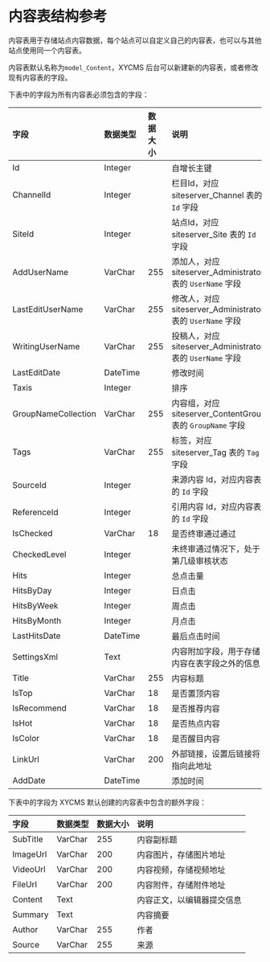 # 内容表结构参考

内容表用于存储站点内容数据，每个站点可以自定义自己的内容表，也可以与其他站点使用同一个内容表。

内容表默认名称为`model_Content`，XYCMS 后台可以新建新的内容表，或者修改现有内容表的字段。

下表中的字段为所有内容表必须包含的字段：

| 字段 | 数据类型 | 数据大小 | 说明 |
| :----- | :----- | :----- | :----- |
|Id|	Integer|		|自增长主键|
|ChannelId|	Integer|		|栏目Id，对应 siteserver_Channel 表的 `Id` 字段|
|SiteId|	Integer|		|站点Id，对应 siteserver_Site 表的 `Id` 字段|
|AddUserName|	VarChar|	255|	添加人，对应 siteserver_Administrator 表的 `UserName` 字段|
|LastEditUserName|	VarChar|	255|	修改人，对应 siteserver_Administrator 表的 `UserName` 字段|
|WritingUserName|	VarChar|	255|	投稿人，对应 siteserver_Administrator 表的 `UserName` 字段|
|LastEditDate|	DateTime|		|修改时间|
|Taxis|	Integer|		|排序|
|GroupNameCollection|	VarChar|	255	|内容组，对应 siteserver_ContentGroup 表的 `GroupName` 字段|
|Tags|	VarChar|	255	|标签，对应 siteserver_Tag 表的 `Tag` 字段|
|SourceId|	Integer|		|来源内容 Id，对应内容表的 `Id` 字段|
|ReferenceId|	Integer|		|引用内容 Id，对应内容表的 `Id` 字段|
|IsChecked|	VarChar|	18	|是否终审通过通过|
|CheckedLevel|	Integer|		|未终审通过情况下，处于第几级审核状态|
|Hits|	Integer|		|总点击量|
|HitsByDay|	Integer|		|日点击|
|HitsByWeek|	Integer|		|周点击|
|HitsByMonth|	Integer|		|月点击|
|LastHitsDate|	DateTime|		|最后点击时间|
|SettingsXml|	Text|		|内容附加字段，用于存储内容在表字段之外的信息|
|Title|	VarChar|	255	|内容标题|
|IsTop|	VarChar|	18	|是否置顶内容|
|IsRecommend|	VarChar|	18	|是否推荐内容|
|IsHot|	VarChar|	18	|是否热点内容|
|IsColor|	VarChar|	18	|是否醒目内容|
|LinkUrl|	VarChar|	200	|外部链接，设置后链接将指向此地址|
|AddDate|	DateTime|		|添加时间|

下表中的字段为 XYCMS 默认创建的内容表中包含的额外字段：

| 字段 | 数据类型 | 数据大小 | 说明 |
| :----- | :----- | :----- | :----- |
|SubTitle	|VarChar	|255	|内容副标题|
|ImageUrl	|VarChar	|200	|内容图片，存储图片地址|
|VideoUrl	|VarChar	|200	|内容视频，存储视频地址|
|FileUrl	|VarChar	|200	|内容附件，存储附件地址|
|Content	|Text		||内容正文，以编辑器提交信息|
|Summary	|Text		||内容摘要|
|Author	|VarChar	|255	|作者|
|Source	|VarChar	|255	|来源|

<style>
@@import url("/assets/css/table_four_col.css");
</style>
